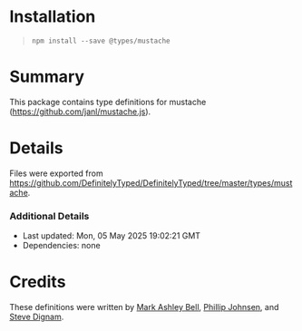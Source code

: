 # Installation
> `npm install --save @types/mustache`

# Summary
This package contains type definitions for mustache (https://github.com/janl/mustache.js).

# Details
Files were exported from https://github.com/DefinitelyTyped/DefinitelyTyped/tree/master/types/mustache.

### Additional Details
 * Last updated: Mon, 05 May 2025 19:02:21 GMT
 * Dependencies: none

# Credits
These definitions were written by [Mark Ashley Bell](https://github.com/markashleybell), [Phillip Johnsen](https://github.com/phillipj), and [Steve Dignam](https://github.com/sbdchd).
